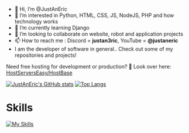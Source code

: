 - 👋 Hi, I’m @JustAnEric
- 👀 I’m interested in Python, HTML, CSS, JS, NodeJS, PHP and how technology works
- 🌱 I’m currently learning Django
- 💞️ I’m looking to collaborate on website, robot and application projects
- 📫 How to reach me : Discord = **justan3ric**, YouTube = **@justaneric**
- I am the developer of software in general.. Check out some of my repositories and projects!

Need free hosting for development or production? :eyes: Look over here: [HostServersEasy/HostBase](https://github.com/HostServersEasy)

<!---
WWEMGamer2/WWEMGamer2 is a ✨ special ✨ repository because its `README.md` (this file) appears on your GitHub profile.
You can click the Preview link to take a look at your changes.
--->

[![JustAnEric's GitHub stats](https://github-readme-stats.vercel.app/api?username=justaneric)](https://github.com/anuraghazra/github-readme-stats)
[![Top Langs](https://github-readme-stats.vercel.app/api/top-langs/?username=justaneric)](https://github.com/anuraghazra/github-readme-stats)

# Skills
[![My Skills](https://skillicons.dev/icons?i=js,html,css,wasm,androidstudio,arduino,arch,aws,bash,blender,bootstrap,bun,c,cs,cpp,cloudflare,cmake,debian,discord,bots,discordjs,django,docker,eclipse,electron,dotnet,fastapi,express,firebase,flask,gcp,git,github,gitlab,githubactions,gtk,heroku,idea,java,jquery,kali,kotlin,lua,linux,md,mongodb,mysql,nextjs,nginx,nix,nodejs,npm,nuxtjs,obsidian,opencv,php,pug,py,pytorch,qt,react,raspberrypi,regex,redhat,robloxstudio,sqlite,supabase,sklearn,selenium,tensorflow,ts,ubuntu)](https://skillicons.dev)

